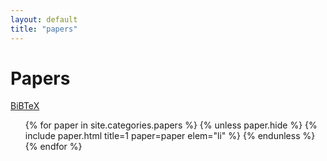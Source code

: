 ```yaml
---
layout: default
title: "papers"
---
```


# Papers

[BiBTeX](./mwillsey.bib)

<ul class="papers">
{% for paper in site.categories.papers %}
  {% unless paper.hide %}
    {% include paper.html title=1 paper=paper elem="li" %}
  {% endunless %}
{% endfor %}
</ul>
